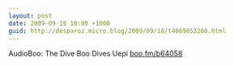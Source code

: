 ```yaml
---
layout: post
date: 2009-09-18 10:00 +1000
guid: http://desparoz.micro.blog/2009/09/18/t4069053260.html
---
```

AudioBoo: The Dive Boo Dives Uepi [boo.fm/b64058](http://boo.fm/b64058)

